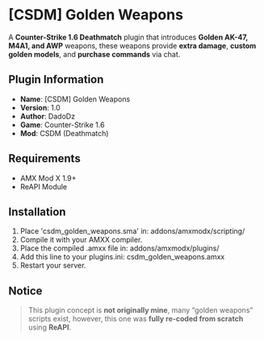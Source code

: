 # [CSDM] Golden Weapons

A **Counter-Strike 1.6 Deathmatch** plugin that introduces **Golden AK-47, M4A1, and AWP** weapons, these weapons provide **extra damage**, **custom golden models**, and **purchase commands** via chat.

## Plugin Information

  - **Name**: [CSDM] Golden Weapons
  - **Version**: 1.0
  - **Author**: DadoDz
  - **Game**: Counter-Strike 1.6
  - **Mod**: CSDM (Deathmatch)

## Requirements
  - AMX Mod X 1.9+
  - ReAPI Module

## Installation
1. Place 'csdm_golden_weapons.sma' in: addons/amxmodx/scripting/
2. Compile it with your AMXX compiler.
3. Place the compiled .amxx file in: addons/amxmodx/plugins/
4. Add this line to your plugins.ini: csdm_golden_weapons.amxx
5. Restart your server.

## Notice
> This plugin concept is **not originally mine**, many “golden weapons” scripts exist, however, this one was **fully re-coded from scratch** using **ReAPI**.

